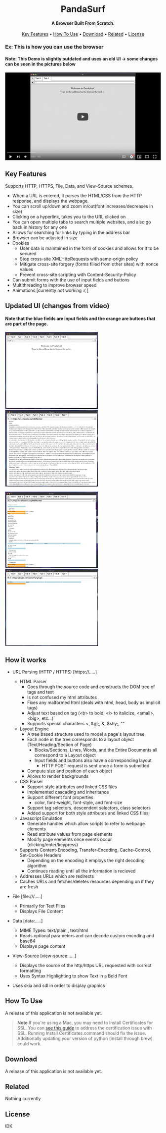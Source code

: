 
<h1 align="center">
  PandaSurf
  <br>
</h1>

<h4 align="center">A Browser Built From Scratch.</h4>

<p align="center">
  <a href="#key-features">Key Features</a> •
  <a href="#how-to-use">How To Use</a> •
  <a href="#download">Download</a> •
  <a href="#related">Related</a> •
  <a href="#license">License</a>
</p>

<!-- Online Diff Eq Notes -->

### Ex: This is how you can use the browser
#### Note: This Demo is slightly outdated and uses an old UI -> some changes can be seen in the pictures below
[![PandaSurf Demo](Images/VideoDisplay.png)](https://www.youtube.com/watch?v=7CqXEiQak7o)

## Key Features

Supports HTTP, HTTPS, File, Data, and View-Source schemes.

- When a URL is entered, it parses the HTML/CSS from the HTTP response, and displays the webpage.
- You can scroll up/down and zoom in/out(font increases/decreases in size)
- Clicking on a hyperlink, takes you to the URL clicked on
- You can open multiple tabs to search multiple websites, and also go back in history for any one
- Allows for searching for links by typing in the address bar
- Browser can be adjusted in size
- Cookies
  - User data is maintained in the form of cookies and allows for it to be secured
  - Stop cross-site XMLHttpRequests with same-origin policy
  - Mitigate cross-site forgery (forms filled from other sites) with nonce values
  - Prevent cross-site scripting with Content-Security-Policy
- Can submit forms with the use of input fields and buttons
- Multithreading to improve browser speed
- Animations \[currently not working :( ]

## Updated UI (changes from video)

#### Note that the blue fields are input fields and the orange are buttons that are part of the page.

<p float="center">
  <img src="Images/New_Browser_Home.png" width="300" />
  <img src="Images/New_Wiki_Example.png" width="300" /> 
</p>

<p float="left">
  <img src="Images/New_Wiki_Example_Top.png" width="300" />
  <img src="Images/Google_Search_Attempt.png" width="300" />
</p>


## How it works

* URL Parsing (HTTP / HTTPS) \[https://.....]
  - HTML Parser
    - Goes through the source code and constructs the DOM tree of tags and text
    - Is not confused my html attributes
    - Fixes any malformed html (deals with html, head, body as implicit tags)
    - Adjust text based on tag (\<b> to bold, \<i> to italicize, \<small>, \<big>, etc...)
    - Supports special characters &lt;, \&gt;, &amp;, $shy;, "&quot;
  - Layout Engine
    - A tree based structure used to model a page's layout tree
    - Each node in the tree corresponds to a layout object (Text/Heading/Section of Page) 
      - Blocks/Sections, Lines, Words, and the Entire Documents all correspond to a Layout object
      - Input fields and buttons also have a corresponding layout
        - HTTP POST request is sent once a form is submitted 
    - Compute size and position of each object
    - Allows to render backgrounds
  - CSS Parser
    - Support style attributes and linked CSS files
    - Implemented cascading and inheritance
    - Support different font properties
      - color, font-weight, font-style, and font-size 
    - Support tag selectors, descendent selectors, class selectors
    - Added support for both style attributes and linked CSS files;
  - Javascript Emulation
    -  Generate handles which allow scripts to refer to webpage elements
    -  Read attribute values from page elements
    -  Modify page elements once events occur (clicking/enter/keypress)
  - Supports Content-Encoding, Transfer-Encoding, Cache-Control, Set-Cookie Headers
    - Depending on the encoding it employs the right decoding algorithm
    - Continues reading until all the information is recieved 
  - Addresses URLs which are redirects
  - Caches URLs and fetches/deletes resources depending on if they are fresh 

* File \[file:///.....]
  - Primarily for Text Files
  - Displays File Content

* Data \[data:.....]
  - MIME Types: text/plain , text/html
  - Reads optional parameters and can decode custom encoding and base64
  - Displays page content

* View-Source \[view-source:.....]
  - Displays the source of the http/https URL requested with correct formatting
  - Uses Syntax Highlighting to show Text in a Bold Font

* Uses skia and sdl in order to display graphics

## How To Use

A release of this application is not available yet.

> **Note**
> If you're using a Mac, you may need to Install Certificates for SSL. You can [see this guide]([ssl-certification-for-mac/](https://stackoverflow.com/questions/52805115/certificate-verify-failed-unable-to-get-local-issuer-certificate)) to address the certification issue with SSL.
> Running Install Certificates.command should fix the issue.
> Additionally updating your version of python (install through brew) could work.


## Download

A release of this application is not available yet.

## Related

Nothing currently

## License

IDK
